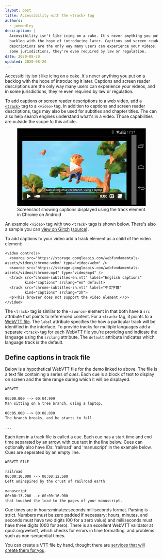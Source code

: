 ```yaml
---
layout: post
title: Accessibility with the <track> tag
authors:
  - joemedley
description: |
  Accessibility isn't like icing on a cake. It's never anything you put on a
  backlog with the hope of introducing later. Captions and screen reader
  descriptions are the only way many users can experience your videos, and in
  some jurisdictions, they're even required by law or regulation.
date: 2020-08-20
updated: 2020-08-20
---
```


Accessibility isn't like icing on a cake. It's never anything you put on a
backlog with the hope of introducing it later. Captions and screen reader
descriptions are the only way many users can experience your videos, and in some
jurisdictions, they're even required by law or regulation.

To add captions or screen reader descriptions to a web video, add a
[`<track>`](https://developer.mozilla.org/en-US/docs/Web/HTML/Element/track) tag
to a `<video>` tag. In addition to captions and screen reader descriptions, tags
may also be used for subtitles and chapter titles. The can also help search
engines understand what's in a video. Those capabilities are outside the scope
fo this article.

<figure class="w-figure  w-figure--inline-right">
  <img src="./chrome-android-track-landscape-5x3.jpg" alt="Screenshot showing captions displayed using the track element in Chrome on Android">
  <figcaption class="w-figcaption">Screenshot showing captions displayed using the
track element in Chrome on Android</figcaption>
</figure>

An example `<video>` tag with two `<track>` tags is shown below. There's also a
sample you can [view on Glitch](https://track-demonstration.glitch.me)
([source](https://glitch.com/edit/#!/track-demonstration)).

To add captions to your video add a track element as a child of the video
element:

```html/3
<video controls>
  <source src="https://storage.googleapis.com/webfundamentals-assets/videos/chrome.webm" type="video/webm" />
  <source src="https://storage.googleapis.com/webfundamentals-assets/videos/chrome.mp4" type="video/mp4" />
  <track src="chrome-subtitles-en.vtt" label="English captions"
         kind="captions" srclang="en" default>
  <track src="chrome-subtitles-zh.vtt" label="中文字幕"
         kind="captions" srclang="zh">
  <p>This browser does not support the video element.</p>
</video>
```

The `<track>` tag is similar to the `<source>` element in that both have a `src`
attribute that points to referenced content. For a `<track>` tag, it points to a
[WebVTT file](https://developer.mozilla.org/en-US/docs/Web/API/WebVTT_API).  The
`label` attribute specifies the how a particular track will be identified in the
interface. To provide tracks for multiple languages add a separate `<track>` tag
for each WebVTT file you're providing and indicate the language using the
`srclang` attribute. The `default` attribute indicates which language track is
the default.

## Define captions in track file

Below is a hypothetical WebVTT file for the demo linked to above. The file is a text file containing a series of *cues*. Each cue is a block of text to display on screen and the time range during which it will be displayed.

```text
WEBVTT

00:00.000 --> 00:04.999
Man sitting on a tree branch, using a laptop.

00:05.000 --> 00:08.000
The branch breaks, and he starts to fall.

...
```

Each item in a track file is called a cue. Each cue has a start time and end
time separated by an arrow, with cue text in the line below. Cues can optionally
also have IDs: 'railroad' and 'manuscript' in the example below. Cues are
separated by an empty line.

```text
WEBVTT FILE

railroad
00:00:10.000 --> 00:00:12.500
Left uninspired by the crust of railroad earth

manuscript
00:00:13.200 --> 00:00:16.900
that touched the lead to the pages of your manuscript.
```

Cue times are in hours:minutes:seconds:milliseconds format. Parsing is strict.
Numbers must be zero padded if necessary: hours, minutes, and seconds must have
two digits (00 for a zero value) and milliseconds must have three digits (000
for zero). There is an excellent WebVTT validator at quuz.org/webvtt, which
checks for errors in time formatting, and problems such as non-sequential times.

You can create a VTT file by hand, thought there are [services that will create
them for
you](https://www.google.com/search?sxsrf=ALeKk00bALi7XyBF8G5l7fK0eE1rwJEraQ%3A1596834624634&ei=QMMtX7G-JKm-0PEPlMCT0AI&q=webvtt+services&oq=webvtt+services&gs_lcp=CgZwc3ktYWIQAzIFCAAQzQIyBQgAEM0COgQIABBHUKZEWMxIYI1VaABwAXgAgAGAAYgBswKSAQMxLjKYAQCgAQGqAQdnd3Mtd2l6wAEB&sclient=psy-ab&ved=0ahUKEwix3sHEgIrrAhUpHzQIHRTgBCoQ4dUDCAw&uact=5).
